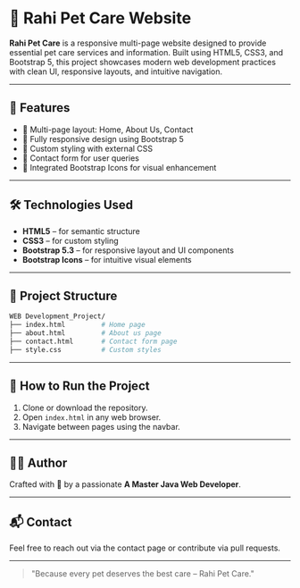 # 🐾 Rahi Pet Care Website

**Rahi Pet Care** is a responsive multi-page website designed to provide essential pet care services and information. Built using HTML5, CSS3, and Bootstrap 5, this project showcases modern web development practices with clean UI, responsive layouts, and intuitive navigation.

---

## 📌 Features

- 🧭 Multi-page layout: Home, About Us, Contact
- 📱 Fully responsive design using Bootstrap 5
- 🎨 Custom styling with external CSS
- 📩 Contact form for user queries
- 🧩 Integrated Bootstrap Icons for visual enhancement

---

## 🛠️ Technologies Used

- **HTML5** – for semantic structure
- **CSS3** – for custom styling
- **Bootstrap 5.3** – for responsive layout and UI components
- **Bootstrap Icons** – for intuitive visual elements

---

## 📂 Project Structure

```bash
WEB Development_Project/
├── index.html         # Home page
├── about.html         # About us page
├── contact.html       # Contact form page
├── style.css          # Custom styles
```

---

## 🚀 How to Run the Project

1. Clone or download the repository.
2. Open `index.html` in any web browser.
3. Navigate between pages using the navbar.

---

## 👨‍💻 Author

Crafted with 💙 by a passionate **A Master Java Web Developer**.

---

## 📬 Contact

Feel free to reach out via the contact page or contribute via pull requests.

---

> "Because every pet deserves the best care – Rahi Pet Care."

